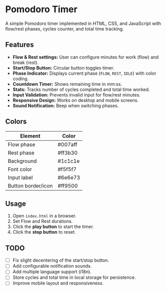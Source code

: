 # Pomodoro Timer

A simple Pomodoro timer implemented in HTML, CSS, and JavaScript with flow/rest phases, cycles counter, and total time tracking.

## Features

- **Flow & Rest settings:** User can configure minutes for work (flow) and break (rest).
- **Start/Stop Button:** Circular button toggles timer.
- **Phase Indicator:** Displays current phase (`FLOW`, `REST`, `IDLE`) with color coding.
- **Countdown Timer:** Shows remaining time in mm:ss.
- **Stats:** Tracks number of cycles completed and total time worked.
- **Input Validation:** Prevents invalid input for flow/rest minutes.
- **Responsive Design:** Works on desktop and mobile screens.
- **Sound Notification:** Beep when switching phases.

## Colors

| Element            | Color   |
| ------------------ | ------- |
| Flow phase         | #007aff |
| Rest phase         | #ff3b30 |
| Background         | #1c1c1e |
| Font color         | #f5f5f7 |
| Input label        | #6e6e73 |
| Button border/icon | #ff9500 |

## Usage

1. Open `index.html` in a browser.
2. Set Flow and Rest durations.
3. Click the **play button** to start the timer.
4. Click the **stop button** to reset.

## TODO

- [ ] Fix slight decentering of the start/stop button.
- [ ] Add configurable notification sounds.
- [ ] Add multiple language support (i18n).
- [ ] Store cycles and total time in local storage for persistence.
- [ ] Improve mobile layout and responsiveness.
